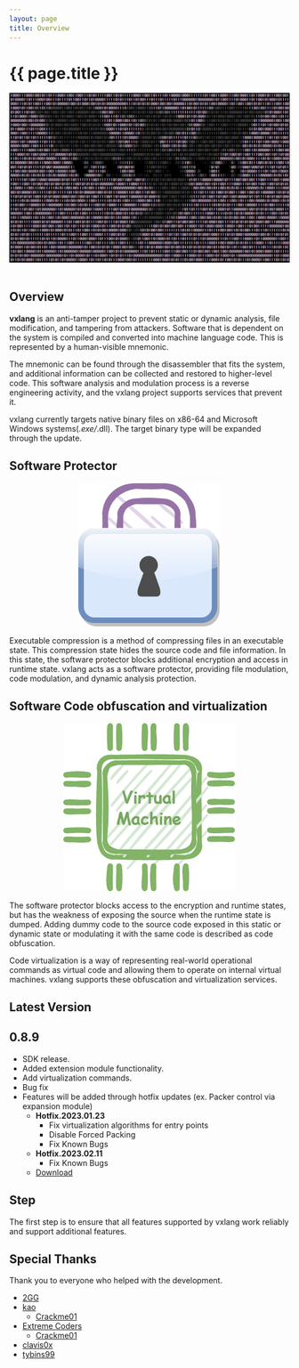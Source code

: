 ```yaml
---
layout: page
title: Overview
---
```


# {{ page.title }}

<div align="center">
   <a href="https://vxlang.github.io/">
      <img src="image/vxlang.gif" loop=infinite style="max-width: 100%; height: auto;" />
   </a>
</div>
<br>
  
## Overview

**vxlang** is an anti-tamper project to prevent static or dynamic analysis, file modification, and tampering from attackers. Software that is dependent on the system is compiled and converted into machine language code. This is represented by a human-visible mnemonic.   

The mnemonic can be found through the disassembler that fits the system, and additional information can be collected and restored to higher-level code.   This software analysis and modulation process is a reverse engineering activity, and the vxlang project supports services that prevent it.   
   
vxlang currently targets native binary files on x86-64 and Microsoft Windows systems(*.exe/*.dll). The target binary type will be expanded through the update.   

## Software Protector

<div align="center">
   <img src="image/protector.png" loop=infinite style="max-width: 100%; height: auto;" />
</div>

Executable compression is a method of compressing files in an executable state. This compression state hides the source code and file information. In this state, the software protector blocks additional encryption and access in runtime state. vxlang acts as a software protector, providing file modulation, code modulation, and dynamic analysis protection.   

## Software Code obfuscation and virtualization

<div align="center">
   <img src="image/vcpu.png" loop=infinite style="max-width: 100%; height: auto;" />
</div>

The software protector blocks access to the encryption and runtime states, but has the weakness of exposing the source when the runtime state is dumped. Adding dummy code to the source code exposed in this static or dynamic state or modulating it with the same code is described as code obfuscation.

Code virtualization is a way of representing real-world operational commands as virtual code and allowing them to operate on internal virtual machines. vxlang supports these obfuscation and virtualization services.

## Latest Version

0.8.9 
---
- SDK release. 
- Added extension module functionality. 
- Add virtualization commands. 
- Bug fix 
- Features will be added through hotfix updates (ex. Packer control via expansion module) 
  - **Hotfix.2023.01.23**
    - Fix virtualization algorithms for entry points
	- Disable Forced Packing
	- Fix Known Bugs
  - **Hotfix.2023.02.11**
    - Fix Known Bugs 
  - [Download](https://url.kr/xjvo2s) 

## Step

The first step is to ensure that all features supported by vxlang work reliably and support additional features.

## Special Thanks

Thank you to everyone who helped with the development.

- [2GG](https://twitter.com/2gg) 
- [kao](https://lifeinhex.com/) 
  - [Crackme01](https://forum.tuts4you.com/topic/43809-users-desktop-crackme/#comment-213340) 
- [Extreme Coders](https://github.com/extremecoders-re/tuts4you_users_desktop_crackme_writeup) 
  - [Crackme01](https://forum.tuts4you.com/topic/43809-users-desktop-crackme/#comment-213328)  
- [clavis0x](https://github.com/clavis0x)
- [tybins99](https://github.com/tybins99)  
  
